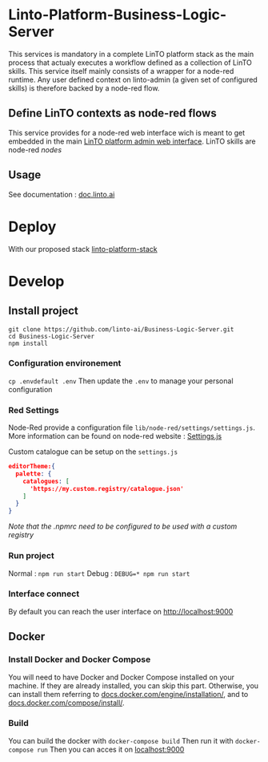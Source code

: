 
# Linto-Platform-Business-Logic-Server
This services is mandatory in a complete LinTO platform stack as the main process that actualy executes a workflow defined as a collection of LinTO skills. This service itself mainly consists of a wrapper for a node-red runtime. Any user defined context on linto-admin (a given set of configured skills) is therefore backed by a node-red flow.

## Define LinTO contexts as node-red flows
This service provides for a node-red web interface wich is meant to get embedded in the main [LinTO platform admin web interface](https://github.com/linto-ai/linto-platform-admin/). LinTO skills are node-red _nodes_

## Usage

See documentation : [doc.linto.ai](https://doc.linto.ai)

# Deploy

With our proposed stack [linto-platform-stack](https://github.com/linto-ai/linto-platform-stack)

# Develop

## Install project
```
git clone https://github.com/linto-ai/Business-Logic-Server.git
cd Business-Logic-Server
npm install
```

### Configuration environement
`cp .envdefault .env`
Then update the `.env` to manage your personal configuration

### Red Settings
Node-Red provide a configuration file `lib/node-red/settings/settings.js`.
More information can be found on node-red website : [Settings.js](https://nodered.org/docs/user-guide/runtime/settings-file)

Custom catalogue can be setup on the `settings.js`
```json
editorTheme:{
  palette: {
    catalogues: [
      'https://my.custom.registry/catalogue.json'
    ]
  }
}
```
*Note that the .npmrc need to be configured to be used with a custom registry*

### Run project
Normal : `npm run start`
Debug : `DEBUG=* npm run start`

### Interface connect
By default you can reach the user interface on [http://localhost:9000](http://localhost:9000)

## Docker
### Install Docker and Docker Compose
You will need to have Docker and Docker Compose installed on your machine. If they are already installed, you can skip this part.
Otherwise, you can install them referring to [docs.docker.com/engine/installation/](https://docs.docker.com/engine/installation/ "Install Docker"), and to [docs.docker.com/compose/install/](https://docs.docker.com/compose/install/ "Install Docker Compose").

### Build
You can build the docker with `docker-compose build`
Then run it with `docker-compose run`
Then you can acces it on  [localhost:9000](http://localhost:9000)
